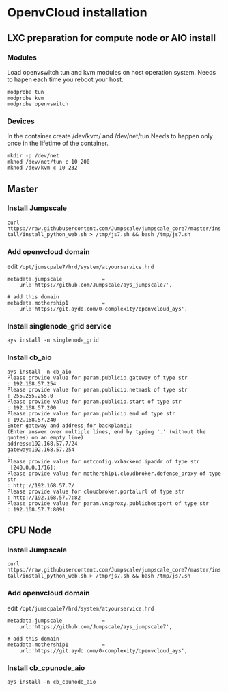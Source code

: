 # OpenvCloud installation

## LXC preparation for compute node or AIO install
### Modules

Load openvswitch tun and kvm modules on host operation system. Needs to hapen each time you reboot your host.
```
modprobe tun
modprobe kvm 
modprobe openvswitch
```
### Devices
In the container create /dev/kvm/ and /dev/net/tun Needs to happen only once in the lifetime of the container.
```
mkdir -p /dev/net
mknod /dev/net/tun c 10 200
mknod /dev/kvm c 10 232
```

## Master

### Install Jumpscale
```curl https://raw.githubusercontent.com/Jumpscale/jumpscale_core7/master/install/install_python_web.sh > /tmp/js7.sh && bash /tmp/js7.sh```

### Add openvcloud domain
edit ```/opt/jumscpale7/hrd/system/atyourservice.hrd```
```
metadata.jumpscale             =
    url:'https://github.com/Jumpscale/ays_jumpscale7',

# add this domain
metadata.mothership1           =
    url:'https://git.aydo.com/0-complexity/openvcloud_ays',

```

### Install singlenode_grid service
```ays install -n singlenode_grid```

### Install cb_aio

```
ays install -n cb_aio
Please provide value for param.publicip.gateway of type str
: 192.168.57.254
Please provide value for param.publicip.netmask of type str
: 255.255.255.0
Please provide value for param.publicip.start of type str
: 192.168.57.200
Please provide value for param.publicip.end of type str
: 192.168.57.240
Enter gateway and address for backplane1:
(Enter answer over multiple lines, end by typing '.' (without the quotes) on an empty line)
address:192.168.57.7/24
gateway:192.168.57.254
.
Please provide value for netconfig.vxbackend.ipaddr of type str
 [240.0.0.1/16]: 
Please provide value for mothership1.cloudbroker.defense_proxy of type str
: http://192.168.57.7/
Please provide value for cloudbroker.portalurl of type str
: http://192.168.57.7:82
Please provide value for param.vncproxy.publichostport of type str
: 192.168.57.7:8091
```

## CPU Node

### Install Jumpscale
```curl https://raw.githubusercontent.com/Jumpscale/jumpscale_core7/master/install/install_python_web.sh > /tmp/js7.sh && bash /tmp/js7.sh```

### Add openvcloud domain
edit ```/opt/jumscpale7/hrd/system/atyourservice.hrd```
```
metadata.jumpscale             =
    url:'https://github.com/Jumpscale/ays_jumpscale7',

# add this domain
metadata.mothership1           =
    url:'https://git.aydo.com/0-complexity/openvcloud_ays',

```

### Install cb_cpunode_aio
```ays install -n cb_cpunode_aio```